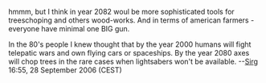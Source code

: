 hmmm, but I think in year 2082 woul be more sophisticated tools for
treeschoping and others wood-works. And in terms of american farmers -
everyone have minimal one BIG gun.

In the 80's people I knew thought that by the year 2000 humans will
fight telepatic wars and own flying cars or spaceships. By the year 2080
axes will chop trees in the rare cases when lightsabers won't be
available. --[Sirg](User:Sirg "wikilink") 16:55, 28 September 2006
(CEST)